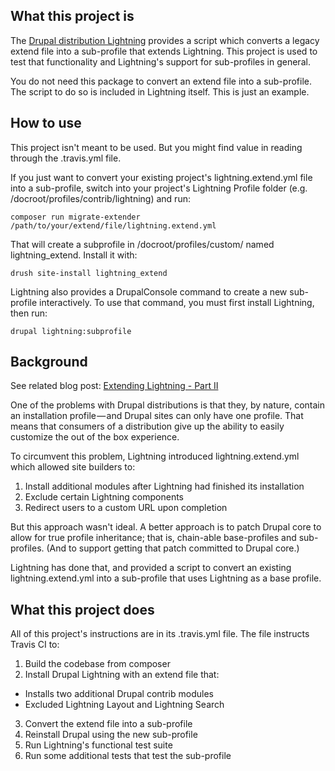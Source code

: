 ## What this project is

The [Drupal distribution Lightning](https://github.com/acquia/lightning)
provides a script which converts a legacy extend file into a sub-profile that
extends Lightning. This project is used to test that functionality and
Lightning's support for sub-profiles in general.

You do not need this package to convert an extend file into a sub-profile. The
script to do so is included in Lightning itself. This is just an example.

## How to use
This project isn't meant to be used. But you might find value in reading through
the .travis.yml file.

If you just want to convert your existing project's lightning.extend.yml file
into a sub-profile, switch into your project's Lightning Profile folder (e.g.
/docroot/profiles/contrib/lightning) and run:

    composer run migrate-extender /path/to/your/extend/file/lightning.extend.yml

That will create a subprofile in /docroot/profiles/custom/ named
lightning_extend. Install it with:

    drush site-install lightning_extend

Lightning also provides a DrupalConsole command to create a new sub-profile
interactively. To use that command, you must first install Lightning, then run:

    drupal lightning:subprofile

## Background

See related blog post: [Extending Lightning - Part II](http://lightning.acquia.com/blog/extending-lightning-part-ii)

One of the problems with Drupal distributions is that they, by nature, contain
an installation profile — and Drupal sites can only have one profile. That means
that consumers of a distribution give up the ability to easily customize the out
of the box experience.

To circumvent this problem, Lightning introduced lightning.extend.yml which
allowed site builders to:

1. Install additional modules after Lightning had finished its installation
2. Exclude certain Lightning components
3. Redirect users to a custom URL upon completion

But this approach wasn't ideal. A better approach is to patch Drupal core to
allow for true profile inheritance; that is, chain-able base-profiles and
sub-profiles. (And to support getting that patch committed to Drupal core.)

Lightning has done that, and provided a script to convert an existing
lightning.extend.yml into a sub-profile that uses Lightning as a base profile.

## What this project does

All of this project's instructions are in its .travis.yml file. The file
instructs Travis CI to:

1. Build the codebase from composer
2. Install Drupal Lightning with an extend file that:
  * Installs two additional Drupal contrib modules
  * Excluded Lightning Layout and Lightning Search
3. Convert the extend file into a sub-profile
4. Reinstall Drupal using the new sub-profile
5. Run Lightning's functional test suite
6. Run some additional tests that test the sub-profile